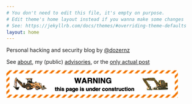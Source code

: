 ```yaml
---
# You don't need to edit this file, it's empty on purpose.
# Edit theme's home layout instead if you wanna make some changes
# See: https://jekyllrb.com/docs/themes/#overriding-theme-defaults
layout: home
---
```

Personal hacking and security blog by [@dozernz](https://twitter.com/dozernz) 

See [about](/about), my (public) [advisories](/advisories), or the [only actual post](/citrix-decrypt/)

![](/assets/uc.gif "Under Construction")
